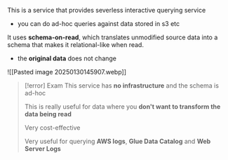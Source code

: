 This is a service that provides severless interactive querying service 
- you can do ad-hoc queries against data stored in s3 etc

It uses **schema-on-read**, which translates unmodified source data into a schema that makes it relational-like when read.
- the **original data** does not change

![[Pasted image 20250130145907.webp]]

>[!error] Exam
>This service has **no infrastructure** and the schema is ad-hoc
>
>This is really useful for data where you **don't want to transform the data being read**
>
>Very cost-effective 
>
>Very useful for querying **AWS logs**, **Glue Data Catalog** and **Web Server Logs**

